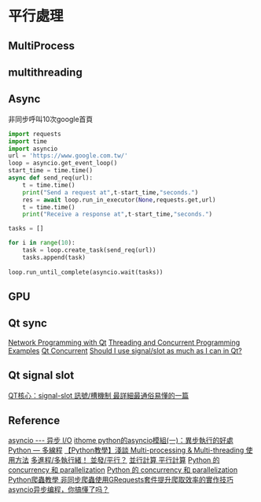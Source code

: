 # 平行處理

## MultiProcess

## multithreading

## Async

非同步呼叫10次google首頁

``` python
import requests
import time
import asyncio
url = 'https://www.google.com.tw/'
loop = asyncio.get_event_loop()
start_time = time.time()
async def send_req(url):
    t = time.time()
    print("Send a request at",t-start_time,"seconds.")
    res = await loop.run_in_executor(None,requests.get,url)
    t = time.time()
    print("Receive a response at",t-start_time,"seconds.")

tasks = []

for i in range(10):
    task = loop.create_task(send_req(url))
    tasks.append(task)
    
loop.run_until_complete(asyncio.wait(tasks))
```

## GPU

## Qt sync

[Network Programming with Qt](https://doc.qt.io/qt-5/qtnetwork-programming.html)
[Threading and Concurrent Programming Examples](https://doc.qt.io/qt-5/examples-threadandconcurrent.html)
[Qt Concurrent](https://doc.qt.io/qt-5/qtconcurrent-index.html)
[Should I use signal/slot as much as I can in Qt?](https://stackoverflow.com/questions/60749482/should-i-use-signal-slot-as-much-as-i-can-in-qt)

## Qt signal slot

[QT核心：signal-slot 訊號/槽機制 最詳細最通俗易懂的一篇](https://codertw.com/%E7%A8%8B%E5%BC%8F%E8%AA%9E%E8%A8%80/605012/)

## Reference

[asyncio --- 异步 I/O](https://docs.python.org/zh-tw/3/library/asyncio.html)
[ithome python的asyncio模組(一)：異步執行的好處](https://ithelp.ithome.com.tw/articles/10199385?sc=pt)
[Python — 多線程](https://medium.com/jeasee%E9%9A%A8%E7%AD%86/python-%E5%A4%9A%E7%B7%9A%E7%A8%8B-eb36272e604b)
[【Python教學】淺談 Multi-processing & Multi-threading 使用方法](https://www.maxlist.xyz/2020/03/15/python-threading/)
[多進程/多執行緒！ 並發/平行？](https://codychen.me/2019/12/%E5%A4%9A%E9%80%B2%E7%A8%8B/%E5%A4%9A%E5%9F%B7%E8%A1%8C%E7%B7%92-%E4%B8%A6%E7%99%BC/%E5%B9%B3%E8%A1%8C/)
[並行計算 ](https://www.wikiwand.com/zh-mo/%E5%B9%B6%E5%8F%91%E8%AE%A1%E7%AE%97)
[平行計算](https://www.wikiwand.com/zh-mo/%E5%B9%B6%E8%A1%8C%E8%AE%A1%E7%AE%97)
[Python 的 concurrency 和 parallelization](https://medium.com/@alan81920/python-%E7%9A%84-concurrency-%E5%92%8C-parallelization-efeddcb30c4c)
[Python 的 concurrency 和 parallelization](https://medium.com/@alan81920/python-%E7%9A%84-concurrency-%E5%92%8C-parallelization-efeddcb30c4c)
[Python爬蟲教學 非同步爬蟲使用GRequests套件提升爬取效率的實作技巧](https://wreadit.com/@wwwlearncodewithmikecom/post/159433)
[asyncio异步编程，你搞懂了吗？](https://zhuanlan.zhihu.com/p/137057192)
